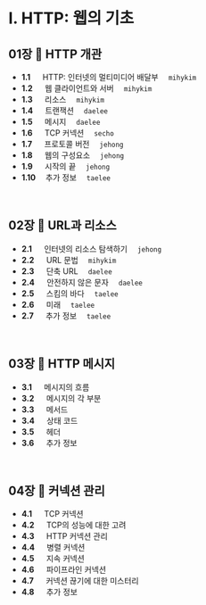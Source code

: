 # I. HTTP: 웹의 기초

## 01장 :octopus: HTTP 개관
- __1.1__ 　 HTTP: 인터넷의 멀티미디어 배달부　 `mihykim`
- __1.2__ 　 웹 클라이언트와 서버　 `mihykim`
- __1.3__ 　 리소스　 `mihykim`
- __1.4__ 　 트랜잭션　 `daelee`
- __1.5__ 　 메시지　 `daelee`
- __1.6__ 　 TCP 커넥션　 `secho`
- __1.7__ 　 프로토콜 버전　 `jehong`
- __1.8__ 　 웹의 구성요소　 `jehong`
- __1.9__ 　 시작의 끝　 `jehong`
- __1.10__ 　추가 정보　 `taelee`
<br>

## 02장 :octopus: URL과 리소스
- __2.1__ 　 인터넷의 리소스 탐색하기　 `jehong`
- __2.2__ 　 URL 문법　 `mihykim`
- __2.3__ 　 단축 URL　 `daelee`
- __2.4__ 　 안전하지 않은 문자　 `daelee`
- __2.5__ 　 스킴의 바다　 `taelee`
- __2.6__ 　 미래　 `taelee`
- __2.7__ 　 추가 정보　 `taelee`
<br>

## 03장 :octopus: HTTP 메시지
- __3.1__ 　 메시지의 흐름
- __3.2__ 　 메시지의 각 부분
- __3.3__ 　 메서드
- __3.4__ 　 상태 코드
- __3.5__ 　 헤더
- __3.6__ 　 추가 정보
<br>

## 04장 :octopus: 커넥션 관리
- __4.1__ 　 TCP 커넥션
- __4.2__ 　 TCP의 성능에 대한 고려
- __4.3__ 　 HTTP 커넥션 관리
- __4.4__ 　 병렬 커넥션
- __4.5__ 　 지속 커넥션
- __4.6__ 　 파이프라인 커넥션
- __4.7__ 　 커넥션 끊기에 대한 미스터리
- __4.8__ 　 추가 정보
